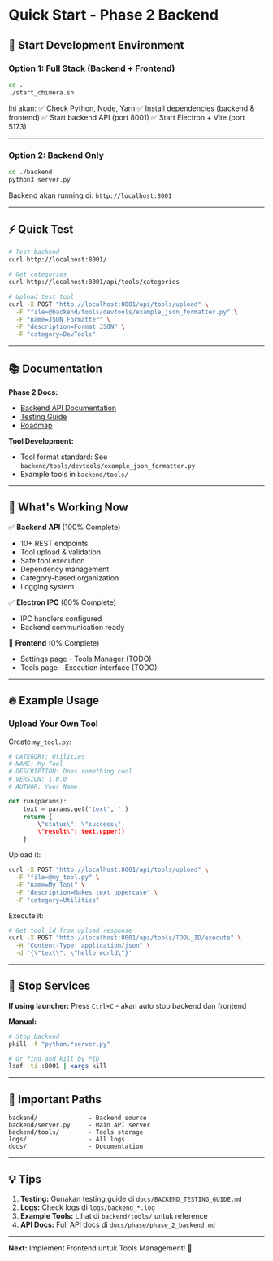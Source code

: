 # Quick Start - Phase 2 Backend

## 🚀 Start Development Environment

### Option 1: Full Stack (Backend + Frontend)

```bash
cd .
./start_chimera.sh
```

Ini akan:
✅ Check Python, Node, Yarn
✅ Install dependencies (backend & frontend)
✅ Start backend API (port 8001)
✅ Start Electron + Vite (port 5173)

---

### Option 2: Backend Only

```bash
cd ./backend
python3 server.py
```

Backend akan running di: `http://localhost:8001`

---

## ⚡ Quick Test

```bash
# Test backend
curl http://localhost:8001/

# Get categories
curl http://localhost:8001/api/tools/categories

# Upload test tool
curl -X POST "http://localhost:8001/api/tools/upload" \
  -F "file=@backend/tools/devtools/example_json_formatter.py" \
  -F "name=JSON Formatter" \
  -F "description=Format JSON" \
  -F "category=DevTools"
```

---

## 📚 Documentation

**Phase 2 Docs:**
- [Backend API Documentation](docs/phase/phase_2_backend.md)
- [Testing Guide](docs/BACKEND_TESTING_GUIDE.md)
- [Roadmap](docs/phase/phase_2_roadmap.md)

**Tool Development:**
- Tool format standard: See `backend/tools/devtools/example_json_formatter.py`
- Example tools in `backend/tools/`

---

## 🎯 What's Working Now

✅ **Backend API** (100% Complete)
- 10+ REST endpoints
- Tool upload & validation
- Safe tool execution
- Dependency management
- Category-based organization
- Logging system

✅ **Electron IPC** (80% Complete)
- IPC handlers configured
- Backend communication ready

🚧 **Frontend** (0% Complete)
- Settings page - Tools Manager (TODO)
- Tools page - Execution interface (TODO)

---

## 🔥 Example Usage

### Upload Your Own Tool

Create `my_tool.py`:
```python
# CATEGORY: Utilities
# NAME: My Tool
# DESCRIPTION: Does something cool
# VERSION: 1.0.0
# AUTHOR: Your Name

def run(params):
    text = params.get('text', '')
    return {
        \"status\": \"success\",
        \"result\": text.upper()
    }
```

Upload it:
```bash
curl -X POST "http://localhost:8001/api/tools/upload" \
  -F "file=@my_tool.py" \
  -F "name=My Tool" \
  -F "description=Makes text uppercase" \
  -F "category=Utilities"
```

Execute it:
```bash
# Get tool_id from upload response
curl -X POST "http://localhost:8001/api/tools/TOOL_ID/execute" \
  -H "Content-Type: application/json" \
  -d '{\"text\": \"hello world\"}'
```

---

## 🛑 Stop Services

**If using launcher:**
Press `Ctrl+C` - akan auto stop backend dan frontend

**Manual:**
```bash
# Stop backend
pkill -f "python.*server.py"

# Or find and kill by PID
lsof -ti :8001 | xargs kill
```

---

## 📍 Important Paths

```
backend/              - Backend source
backend/server.py     - Main API server
backend/tools/        - Tools storage
logs/                 - All logs
docs/                 - Documentation
```

---

## 💡 Tips

1. **Testing:** Gunakan testing guide di `docs/BACKEND_TESTING_GUIDE.md`
2. **Logs:** Check logs di `logs/backend_*.log`
3. **Example Tools:** Lihat di `backend/tools/` untuk reference
4. **API Docs:** Full API docs di `docs/phase/phase_2_backend.md`

---

**Next:** Implement Frontend untuk Tools Management! 🎨
